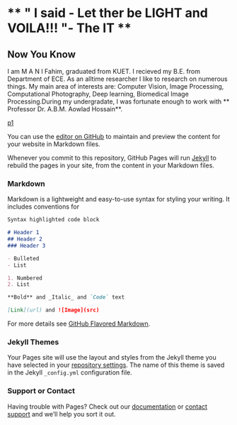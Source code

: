 #                              ** " I said - Let ther be LIGHT and VOILA!!! "- The IT **


## Now You Know

I am M A N I Fahim, graduated from KUET. I recieved my B.E. from Department of ECE. As an alltime researcher I like to research on numerous things. My main area of interests are: Computer Vision, Image Processing, Computational Photography, Deep learning, Biomedical Image Processing.During my undergradate, I was fortunate enough to work with ** Professor Dr. A.B.M. Aowlad Hossain**.












































[p1](https://github.com/)






 

















You can use the [editor on GitHub](https://github.com/1An-Nur1/1An-Nur1.github.io/edit/master/README.md) to maintain and preview the content for your website in Markdown files.

Whenever you commit to this repository, GitHub Pages will run [Jekyll](https://jekyllrb.com/) to rebuild the pages in your site, from the content in your Markdown files.

### Markdown

Markdown is a lightweight and easy-to-use syntax for styling your writing. It includes conventions for

```markdown
Syntax highlighted code block

# Header 1
## Header 2
### Header 3

- Bulleted
- List

1. Numbered
2. List

**Bold** and _Italic_ and `Code` text

[Link](url) and ![Image](src)
```

For more details see [GitHub Flavored Markdown](https://guides.github.com/features/mastering-markdown/).

### Jekyll Themes

Your Pages site will use the layout and styles from the Jekyll theme you have selected in your [repository settings](https://github.com/1An-Nur1/1An-Nur1.github.io/settings). The name of this theme is saved in the Jekyll `_config.yml` configuration file.

### Support or Contact

Having trouble with Pages? Check out our [documentation](https://help.github.com/categories/github-pages-basics/) or [contact support](https://github.com/contact) and we’ll help you sort it out.
